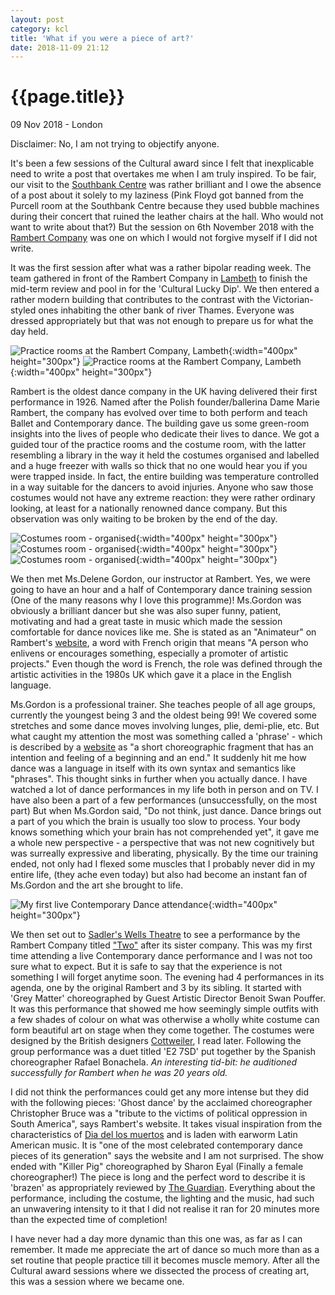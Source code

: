 ```yaml
---
layout: post
category: kcl
title: 'What if you were a piece of art?'
date: 2018-11-09 21:12
---
```


{{page.title}}
================

<p class="meta">09 Nov 2018 - London</p>

Disclaimer: No, I am not trying to objectify anyone.

It's been a few sessions of the Cultural award since I felt that inexplicable need to write a post that overtakes me when I am 
truly inspired. To be fair, our visit to the [Southbank Centre](https://www.southbankcentre.co.uk/) was rather brilliant and I 
owe the absence of a post about it solely to my laziness (Pink Floyd got banned from the Purcell room at the Southbank Centre 
because they used bubble machines during their concert that ruined the leather chairs at the hall. Who would not want to write 
about that?) But the session on 6th November 2018 with the [Rambert Company](http://www.rambert.org.uk/) was one on which I 
would not forgive myself if I did not write.

It was the first session after what was a rather bipolar reading week. The team gathered in front of the Rambert Company
in [Lambeth](https://www.google.com/maps/place/Rambert/@51.5061232,-0.1156433,17z/data=!3m1!4b1!4m5!3m4!1s0x48760e6cbbcf9b61:0x847960275f647346!8m2!3d51.5061232!4d-0.1134546)
to finish the mid-term review and pool in for the 'Cultural Lucky Dip'. We then entered a rather modern building that
contributes to the contrast with the Victorian-styled ones inhabiting the other bank of river Thames. Everyone was dressed 
appropriately but that was not enough to prepare us for what the day held.

![Practice rooms at the Rambert Company, Lambeth](/images/posts/kcl/2018-11-09/1.jpg){:width="400px" height="300px"}
![Practice rooms at the Rambert Company, Lambeth](/images/posts/kcl/2018-11-09/2.jpg){:width="400px" height="300px"}

Rambert is the oldest dance company in the UK having delivered their first performance in 1926. Named after the Polish 
founder/ballerina Dame Marie Rambert, the company has evolved over time to both perform and teach Ballet and Contemporary 
dance. The building gave us some green-room insights into the lives of people who dedicate their lives to dance. We got a guided 
tour of the practice rooms and the costume room, with the latter resembling a library in the way it held the costumes organised 
and labelled and a huge freezer with walls so thick that no one would hear you if you were trapped inside. In fact, the 
entire building was temperature controlled in a way suitable for the dancers to avoid injuries. Anyone who saw those costumes 
would not have any extreme reaction: they were rather ordinary looking, at least for a nationally renowned dance company. But 
this observation was only waiting to be broken by the end of the day. 

![Costumes room - organised](/images/posts/kcl/2018-11-09/3.jpg){:width="400px" height="300px"}
![Costumes room - organised](/images/posts/kcl/2018-11-09/4.jpg){:width="400px" height="300px"}
![Costumes room - organised](/images/posts/kcl/2018-11-09/5.jpg){:width="400px" height="300px"}

We then met Ms.Delene Gordon, our instructor at Rambert. Yes, we were going to have an hour and a half of Contemporary dance 
training session (One of the many reasons why I love this programme)! Ms.Gordon was obviously a brilliant dancer but she was also
super funny, patient, motivating and had a great taste in music which made the session comfortable for dance novices like me. She
is stated as an "Animateur" on Rambert's [website](http://www.rambert.org.uk/about-us/people/animateurs/), a word with French 
origin that means "A person who enlivens or encourages something, especially a promoter of artistic projects." Even though the 
word is French, the role was defined through the artistic activities in the 1980s UK which gave it a place in the English language.

Ms.Gordon is a professional trainer. She teaches people of all age groups, currently the youngest being 3 and the oldest being 
99! We covered some stretches and some dance moves involving lunges, plie, demi-plie, etc. But what caught my attention the most 
was something called a 'phrase' - which is described by a [website](https://www.contemporary-dance.org/dance-terms.html)
as "a short choreographic fragment that has an intention and feeling of a beginning and an end." It suddenly hit me how dance was
a language in itself with its own syntax and semantics like "phrases". This thought sinks in further when you actually dance. I
have watched a lot of dance performances in my life both in person and on TV. I have also been a part of a few performances (unsuccessfully, on the most part) 
But when Ms.Gordon said, "Do not think, just dance. Dance brings out a part of you which the brain is usually too slow to
process. Your body knows something which your brain has not comprehended yet", it gave me a whole new perspective - a perspective 
that was not new cognitively but was surreally expressive and liberating, physically. By the time our training ended, not only 
had I flexed some muscles that I probably never did in my entire life, (they ache even today) but also had become an instant fan 
of Ms.Gordon and the art she brought to life.

![My first live Contemporary Dance attendance](/images/posts/kcl/2018-11-09/7.jpg){:width="400px" height="300px"}

We then set out to [Sadler's Wells Theatre](https://www.sadlerswells.com/) to see a performance by the Rambert Company titled 
["Two"](http://www.rambert.org.uk/mixed-bills/two/) after its sister company. This was my first time attending a live 
Contemporary dance performance and I was not too sure what to expect. But it is safe to say that the experience is not something 
I will forget anytime soon. The evening had 4 performances in its agenda, one by the original Rambert and 3 by its sibling. It
started with 'Grey Matter' choreographed by Guest Artistic Director Benoit Swan Pouffer. It was this performance that showed me
how seemingly simple outfits with a few shades of colour on what was otherwise a wholly white costume can form beautiful art on
stage when they come together. The costumes were designed by the British designers [Cottweiler](https://www.cottweiler.com/), I 
read later. Following the group performance was a duet titled 'E2 7SD' put together by the Spanish choreographer Rafael Bonachela. 
<i> An interesting tid-bit: he auditioned successfully for Rambert when he was 20 years old. </i>

I did not think the performances could get any more intense but they did with the following pieces: 'Ghost dance' by the 
acclaimed choreographer Christopher Bruce was a "tribute to the victims of political oppression in South America", says Rambert's 
website. It takes visual inspiration from the characteristics of [Dia del los muertos](https://en.wikipedia.org/wiki/Day_of_the_Dead) 
and is laden with earworm Latin American music. It is "one of the most celebrated contemporary dance pieces of its generation" 
says the website and I am not surprised. The show ended with "Killer Pig" choreographed by Sharon Eyal (Finally a female
choreographer!) The piece is long and the perfect word to describe it is 'brazen' as appropriately reviewed by [The Guardian](https://www.theguardian.com/stage/2018/nov/07/rambert-two-review-sadlers-wells-london-sharon-eyal-killer-pig-benoit-swan-pouffer).
Everything about the performance, including the costume, the lighting and the music, had such an unwavering intensity to it that I did 
not realise it ran for 20 minutes more than the expected time of completion!

I have never had a day more dynamic than this one was, as far as I can remember. It made me appreciate the art of dance so much 
more than as a set routine that people practice till it becomes muscle memory. After all the Cultural award sessions where we dissected 
the process of creating art, this was a session where we became one.





